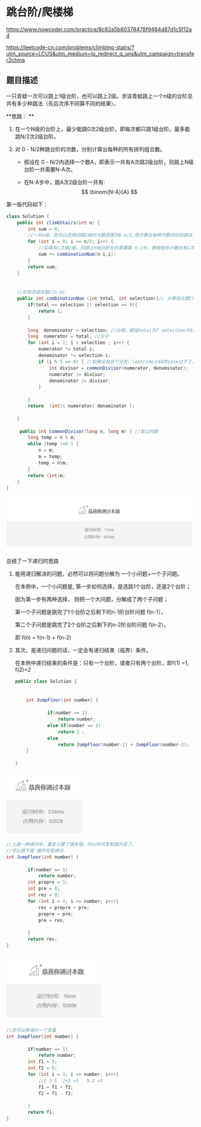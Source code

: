 # 跳台阶/爬楼梯

https://www.nowcoder.com/practice/8c82a5b80378478f9484d87d1c5f12a4

https://leetcode-cn.com/problems/climbing-stairs/?utm_source=LCUS&utm_medium=ip_redirect_q_uns&utm_campaign=transfer2china

## 题目描述

一只青蛙一次可以跳上1级台阶，也可以跳上2级。求该青蛙跳上一个n级的台阶总共有多少种跳法（先后次序不同算不同的结果）。

**思路： **

1. 在一个N级的台阶上，最少能跳0次2级台阶，即每次都只跳1级台阶。最多能跳N/2次2级台阶。

2. 对 0 - N/2种跳台阶的次数，分别计算出每种的所有排列组合数。

   * 假设在 0 - N/2内选择一个数A，即表示一共有A次跳2级台阶，则跳上N级台阶一共需要N-A次。

   * 在N-A步中，跳A次2级台阶一共有:
     $$
     \binom{N-A}{A}
     $$
     

第一版代码如下：

```java
class Solution {
    public int climbStairs(int n) {
        int sum = 0;
        //一共n级，则可以选择的跳2级的次数范围为0-n/2,依次算出每种次数对应的跳法
        for (int i = 0; i <= n/2; i++) {
            //如果有i次跳2级，则跳上n级台阶总共需要跳 n-i步，使用组合计算出有i次跳2级的所有跳法
            sum += combinationNum(n-i,i);
        }
        return sum;
    }
    

    //实现求组合数C(n,m)
    public int combinationNum (int total, int selection){// 计算组合数C(n,m) 
        if(total == selection || selection == 0){
            return 1;
        }

        long  denominator = selection; //分母，假设total为7 selection为3，则分母为3*2*1 分子为 7*6*5 
        long  numerator = total; //分子
        for (int i = 1; i < selection ; i++) {
            numerator *= total-i;
            denominator *= selection-i;
            if (i % 5 == 0) { //如果没有这个分支，leetcode上44的case过不了，所以先化简公约数，让数值不要太大
                int divisor = commonDivisor(numerator, denominator);
                numerator /= divisor;
                denominator /= divisor;
            }

        }
        return  (int)( numerator/ denominator );
        
    }
    
     public int commonDivisor(long n, long m) { //取公约数
        long temp = n % m;
        while (temp !=0 ) {
            n = m;
            m = temp;
            temp = n%m;
        }
        return (int)m;
    }
}
```

![跳台阶](pic\跳台阶.png)

总结了一下递归的思路



1. 能用递归解决的问题，必然可以将问题分解为  一个小问题+一个子问题。

   在本例中，一个小问题是, 第一步如何选择，是选跳1个台阶，还是2个台阶；

   因为第一步有两种选择， 则把一个大问题，分解成了两个子问题；

   第一个子问题是跳完了1个台阶之后剩下的n-1阶台阶问题 f(n-1），

   第二个子问题是跳完了2个台阶之后剩下的n-2阶台阶问题 f(n-2）。

   即 f(n) = f(n-1) + f(n-2)

2. 其次，是递归问题的话，一定会有递归结束（临界）条件。

   在本例中递归结束的条件是：只有一个台阶，或者只有两个台阶，即f(1) =1, f(2)=2

   ```java
   public class Solution {
   
   
       int JumpFloor(int number) {
   
               if(number == 1)
                   return number;
               else if(number == 2)
                   return 2 ;
               else 
                   return JumpFloor(number-1) + JumpFloor(number-2);
       }
       
   }
   ```

![跳台阶1](pic\跳台阶1.png)




```java
//上面一种递归中，重复计算了很多值，所以时间复制度升高了。
//可以用下面 循环实现递归
int JumpFloor(int number) {

        if(number == 1)
            return number;
        int prepre = 1;
        int pre = 0;
        int res = 0;
        for (int i = 1; i <= number; i++){
            res = prepre + pre;
            prepre = pre;
            pre = res;
            
        }
        return res;
}
```



![1569396261902](pic\1569396261902.png)

```java
//还可以再减少一个变量
int JumpFloor(int number) {

        if(number == 1)
            return number;
        int f1 = 1;
        int f2 = 0;
        for (int i = 1; i <= number; i++){
            //2 3 5  2+3 =5   5-2 =3 
            f1 = f1 + f2; 
            f2 = f1 - f2;
            
        }
        return f1;
}
```

